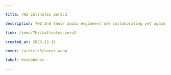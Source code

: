 ```yaml
---

title: 7HZ Saltnotes Zero:2

description: 7HZ and their audio engineers are collaborating yet again, with the founder of In-Ear Fidelity and YouTuber, Crinacle. The 7HZ x Crinacle Zero:2 is an improved 10mm dynamic driver IEM with enhanced bass and midrange. It also comes with a better stock cable, thus offering a great audio experience at an affordable price.

link: /iems/7hz/saltnotes-zero2

created_at: 2023-12-15

cover: /article3/cover.webp

label: headphones

---
```


